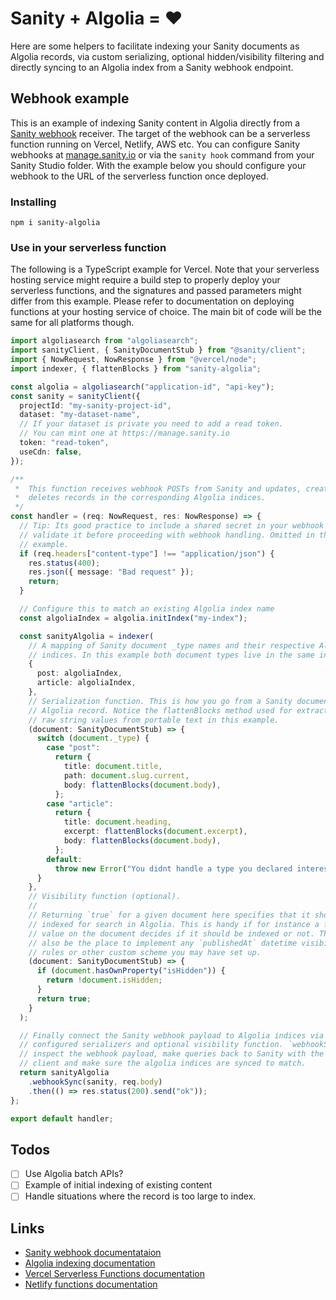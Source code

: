 # Sanity + Algolia = ♥️

Here are some helpers to facilitate indexing your Sanity documents as Algolia records, via custom serializing, optional hidden/visibility filtering and directly syncing to an Algolia index from a Sanity webhook endpoint.

## Webhook example

This is an example of indexing Sanity content in Algolia directly from a [Sanity webhook](https://www.sanity.io/docs/webhooks) receiver. The target of the webhook can be a serverless function running on Vercel, Netlify, AWS etc. You can configure Sanity webhooks at [manage.sanity.io](https://manage.sanity.io) or via the `sanity hook` command from your Sanity Studio folder. With the example below you should configure your webhook to the URL of the serverless function once deployed.

### Installing

```
npm i sanity-algolia
```

### Use in your serverless function

The following is a TypeScript example for Vercel. Note that your serverless hosting service might require a build step to properly deploy your serverless functions, and the signatures and passed parameters might differ from this example. Please refer to documentation on deploying functions at your hosting service of choice. The main bit of code will be the same for all platforms though.

```typescript
import algoliasearch from "algoliasearch";
import sanityClient, { SanityDocumentStub } from "@sanity/client";
import { NowRequest, NowResponse } from "@vercel/node";
import indexer, { flattenBlocks } from "sanity-algolia";

const algolia = algoliasearch("application-id", "api-key");
const sanity = sanityClient({
  projectId: "my-sanity-project-id",
  dataset: "my-dataset-name",
  // If your dataset is private you need to add a read token.
  // You can mint one at https://manage.sanity.io
  token: "read-token",
  useCdn: false,
});

/**
 *  This function receives webhook POSTs from Sanity and updates, creates or
 *  deletes records in the corresponding Algolia indices.
 */
const handler = (req: NowRequest, res: NowResponse) => {
  // Tip: Its good practice to include a shared secret in your webhook URLs and
  // validate it before proceeding with webhook handling. Omitted in this short
  // example.
  if (req.headers["content-type"] !== "application/json") {
    res.status(400);
    res.json({ message: "Bad request" });
    return;
  }

  // Configure this to match an existing Algolia index name
  const algoliaIndex = algolia.initIndex("my-index");

  const sanityAlgolia = indexer(
    // A mapping of Sanity document _type names and their respective Algolia
    // indices. In this example both document types live in the same index.
    {
      post: algoliaIndex,
      article: algoliaIndex,
    },
    // Serialization function. This is how you go from a Sanity document to an
    // Algolia record. Notice the flattenBlocks method used for extracting the
    // raw string values from portable text in this example.
    (document: SanityDocumentStub) => {
      switch (document._type) {
        case "post":
          return {
            title: document.title,
            path: document.slug.current,
            body: flattenBlocks(document.body),
          };
        case "article":
          return {
            title: document.heading,
            excerpt: flattenBlocks(document.excerpt),
            body: flattenBlocks(document.body),
          };
        default:
          throw new Error("You didnt handle a type you declared interest in");
      }
    },
    // Visibility function (optional).
    //
    // Returning `true` for a given document here specifies that it should be
    // indexed for search in Algolia. This is handy if for instance a field
    // value on the document decides if it should be indexed or not. This would
    // also be the place to implement any `publishedAt` datetime visibility
    // rules or other custom scheme you may have set up.
    (document: SanityDocumentStub) => {
      if (document.hasOwnProperty("isHidden")) {
        return !document.isHidden;
      }
      return true;
    }
  );

  // Finally connect the Sanity webhook payload to Algolia indices via the
  // configured serializers and optional visibility function. `webhookSync` will
  // inspect the webhook payload, make queries back to Sanity with the `sanity`
  // client and make sure the algolia indices are synced to match.
  return sanityAlgolia
    .webhookSync(sanity, req.body)
    .then(() => res.status(200).send("ok"));
};

export default handler;
```

## Todos

- [ ] Use Algolia batch APIs?
- [ ] Example of initial indexing of existing content
- [ ] Handle situations where the record is too large to index.

## Links

- [Sanity webhook documentataion](https://www.sanity.io/docs/webhooks)
- [Algolia indexing documentation](https://www.algolia.com/doc/api-client/methods/indexing/)
- [Vercel Serverless Functions documentation](https://vercel.com/docs/serverless-functions/introduction)
- [Netlify functions documentation](https://docs.netlify.com/functions/build-with-javascript/)
